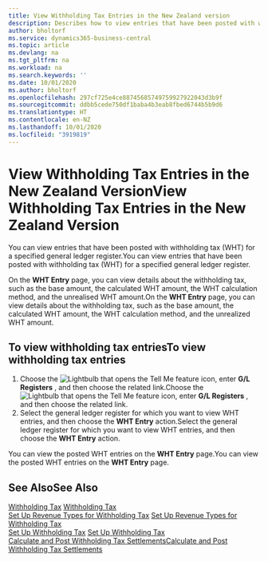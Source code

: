 ```yaml
---
title: View Withholding Tax Entries in the New Zealand version
description: Describes how to view entries that have been posted with withholding tax (WHT) for a specified general ledger register in the New Zealand version.
author: bholtorf
ms.service: dynamics365-business-central
ms.topic: article
ms.devlang: na
ms.tgt_pltfrm: na
ms.workload: na
ms.search.keywords: ''
ms.date: 10/01/2020
ms.author: bholtorf
ms.openlocfilehash: 297cf725e4ce88745685749759927922043d3b9f
ms.sourcegitcommit: ddbb5cede750df1baba4b3eab8fbed6744b5b9d6
ms.translationtype: HT
ms.contentlocale: en-NZ
ms.lasthandoff: 10/01/2020
ms.locfileid: "3919819"
---
```

# <a name="view-withholding-tax-entries-in-the-new-zealand-version"></a><span data-ttu-id="50c86-103">View Withholding Tax Entries in the New Zealand Version</span><span class="sxs-lookup"><span data-stu-id="50c86-103">View Withholding Tax Entries in the New Zealand Version</span></span>

<span data-ttu-id="50c86-104">You can view entries that have been posted with withholding tax (WHT) for a specified general ledger register.</span><span class="sxs-lookup"><span data-stu-id="50c86-104">You can view entries that have been posted with withholding tax (WHT) for a specified general ledger register.</span></span>  

<span data-ttu-id="50c86-105">On the **WHT Entry** page, you can view details about the withholding tax, such as the base amount, the calculated WHT amount, the WHT calculation method, and the unrealised WHT amount.</span><span class="sxs-lookup"><span data-stu-id="50c86-105">On the **WHT Entry** page, you can view details about the withholding tax, such as the base amount, the calculated WHT amount, the WHT calculation method, and the unrealized WHT amount.</span></span>  

## <a name="to-view-withholding-tax-entries"></a><span data-ttu-id="50c86-106">To view withholding tax entries</span><span class="sxs-lookup"><span data-stu-id="50c86-106">To view withholding tax entries</span></span>  
1.  <span data-ttu-id="50c86-107">Choose the ![Lightbulb that opens the Tell Me feature](../../media/ui-search/search_small.png "Tell me what you want to do") icon, enter **G/L Registers** , and then choose the related link.</span><span class="sxs-lookup"><span data-stu-id="50c86-107">Choose the ![Lightbulb that opens the Tell Me feature](../../media/ui-search/search_small.png "Tell me what you want to do") icon, enter **G/L Registers** , and then choose the related link.</span></span>  
2.  <span data-ttu-id="50c86-108">Select the general ledger register for which you want to view WHT entries, and then choose the **WHT Entry** action.</span><span class="sxs-lookup"><span data-stu-id="50c86-108">Select the general ledger register for which you want to view WHT entries, and then choose the **WHT Entry** action.</span></span>  

<span data-ttu-id="50c86-109">You can view the posted WHT entries on the **WHT Entry** page.</span><span class="sxs-lookup"><span data-stu-id="50c86-109">You can view the posted WHT entries on the **WHT Entry** page.</span></span>  

## <a name="see-also"></a><span data-ttu-id="50c86-110">See Also</span><span class="sxs-lookup"><span data-stu-id="50c86-110">See Also</span></span>  
<span data-ttu-id="50c86-111">[Withholding Tax](withholding-tax.md) </span><span class="sxs-lookup"><span data-stu-id="50c86-111">[Withholding Tax](withholding-tax.md) </span></span>  
<span data-ttu-id="50c86-112">[Set Up Revenue Types for Withholding Tax](how-to-set-up-revenue-types-for-withholding-tax.md) </span><span class="sxs-lookup"><span data-stu-id="50c86-112">[Set Up Revenue Types for Withholding Tax](how-to-set-up-revenue-types-for-withholding-tax.md) </span></span>  
<span data-ttu-id="50c86-113">[Set Up Withholding Tax](how-to-set-up-withholding-tax.md) </span><span class="sxs-lookup"><span data-stu-id="50c86-113">[Set Up Withholding Tax](how-to-set-up-withholding-tax.md) </span></span>  
[<span data-ttu-id="50c86-114">Calculate and Post Withholding Tax Settlements</span><span class="sxs-lookup"><span data-stu-id="50c86-114">Calculate and Post Withholding Tax Settlements</span></span>](how-to-calculate-and-post-withholding-tax-settlements.md)

